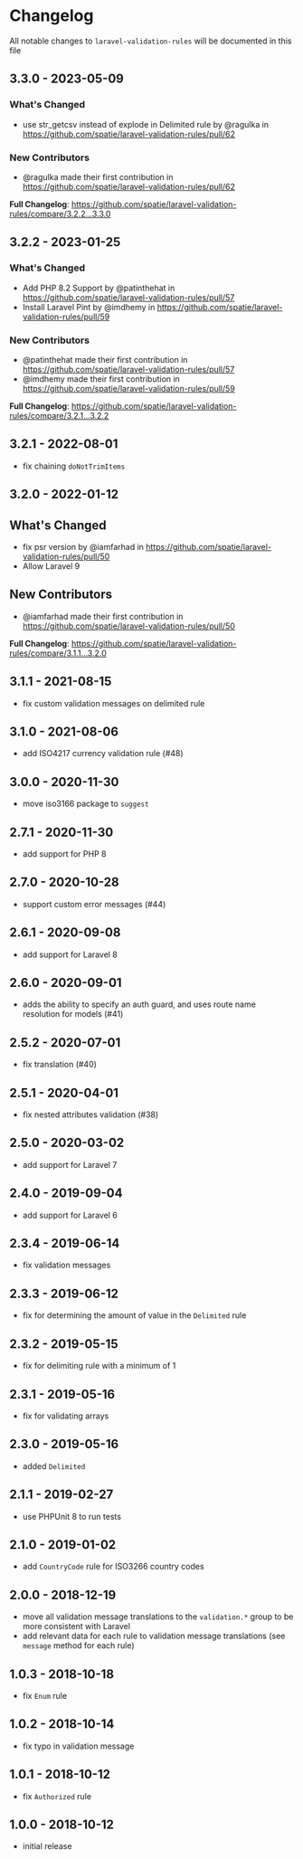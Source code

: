 # Changelog

All notable changes to `laravel-validation-rules` will be documented in this file

## 3.3.0 - 2023-05-09

### What's Changed

- use str_getcsv instead of explode in Delimited rule by @ragulka in https://github.com/spatie/laravel-validation-rules/pull/62

### New Contributors

- @ragulka made their first contribution in https://github.com/spatie/laravel-validation-rules/pull/62

**Full Changelog**: https://github.com/spatie/laravel-validation-rules/compare/3.2.2...3.3.0

## 3.2.2 - 2023-01-25

### What's Changed

- Add PHP 8.2 Support by @patinthehat in https://github.com/spatie/laravel-validation-rules/pull/57
- Install Laravel Pint by @imdhemy in https://github.com/spatie/laravel-validation-rules/pull/59

### New Contributors

- @patinthehat made their first contribution in https://github.com/spatie/laravel-validation-rules/pull/57
- @imdhemy made their first contribution in https://github.com/spatie/laravel-validation-rules/pull/59

**Full Changelog**: https://github.com/spatie/laravel-validation-rules/compare/3.2.1...3.2.2

## 3.2.1 - 2022-08-01

- fix chaining `doNotTrimItems`

## 3.2.0 - 2022-01-12

## What's Changed

- fix psr version by @iamfarhad in https://github.com/spatie/laravel-validation-rules/pull/50
- Allow Laravel 9

## New Contributors

- @iamfarhad made their first contribution in https://github.com/spatie/laravel-validation-rules/pull/50

**Full Changelog**: https://github.com/spatie/laravel-validation-rules/compare/3.1.1...3.2.0

## 3.1.1 - 2021-08-15

- fix custom validation messages on delimited rule

## 3.1.0 - 2021-08-06

- add ISO4217 currency validation rule (#48)

## 3.0.0 - 2020-11-30

- move iso3166 package to `suggest`

## 2.7.1 - 2020-11-30

- add support for PHP 8

## 2.7.0 - 2020-10-28

- support custom error messages (#44)

## 2.6.1 - 2020-09-08

- add support for Laravel 8

## 2.6.0 - 2020-09-01

- adds the ability to specify an auth guard, and uses route name resolution for models (#41)

## 2.5.2 - 2020-07-01

- fix translation (#40)

## 2.5.1 - 2020-04-01

- fix nested attributes validation (#38)

## 2.5.0 - 2020-03-02

- add support for Laravel 7

## 2.4.0 - 2019-09-04

- add support for Laravel 6

## 2.3.4 - 2019-06-14

- fix validation messages

## 2.3.3 - 2019-06-12

- fix for determining the amount of value in the `Delimited` rule

## 2.3.2 - 2019-05-15

- fix for delimiting rule with a minimum of 1

## 2.3.1 - 2019-05-16

- fix for validating arrays

## 2.3.0 - 2019-05-16

- added `Delimited`

## 2.1.1 - 2019-02-27

- use PHPUnit 8 to run tests

## 2.1.0 - 2019-01-02

- add `CountryCode` rule for ISO3266 country codes

## 2.0.0 - 2018-12-19

- move all validation message translations to the `validation.*` group to be more consistent with Laravel
- add relevant data for each rule to validation message translations (see `message` method for each rule)

## 1.0.3 - 2018-10-18

- fix `Enum` rule

## 1.0.2 - 2018-10-14

- fix typo in validation message

## 1.0.1 - 2018-10-12

- fix `Authorized` rule

## 1.0.0 - 2018-10-12

- initial release

